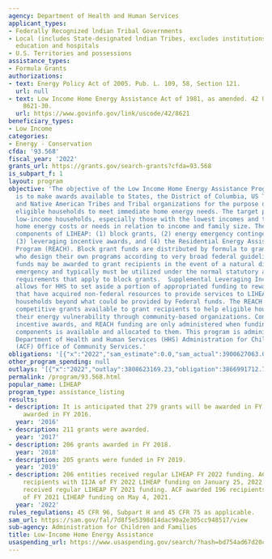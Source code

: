 ```yaml
---
agency: Department of Health and Human Services
applicant_types:
- Federally Recognized lndian Tribal Governments
- Local (includes State-designated lndian Tribes, excludes institutions of higher
  education and hospitals
- U.S. Territories and possessions
assistance_types:
- Formula Grants
authorizations:
- text: Energy Policy Act of 2005. Pub. L. 109, 58, Section 121.
  url: null
- text: Low Income Home Energy Assistance Act of 1981, as amended. 42 U.S.C. &sect;
    8621-30.
  url: https://www.govinfo.gov/link/uscode/42/8621
beneficiary_types:
- Low Income
categories:
- Energy - Conservation
cfda: '93.568'
fiscal_year: '2022'
grants_url: https://grants.gov/search-grants?cfda=93.568
is_subpart_f: 1
layout: program
objective: 'The objective of the Low Income Home Energy Assistance Program (LIHEAP)
  is to make awards available to States, the District of Columbia, US Territories,
  and Native American Tribes and Tribal organizations for the purpose of assisting
  eligible households to meet immediate home energy needs. The target population is
  low-income households, especially those with the lowest incomes and the highest
  home energy costs or needs in relation to income and family size. There are four
  components of LIHEAP: (1) block grants, (2) energy emergency contingency funds,
  (3) leveraging incentive awards, and (4) the Residential Energy Assistance Challenge
  Program (REACH). Block grant funds are distributed by formula to grant recipients
  who design their own programs according to very broad federal guidelines. Contingency
  funds may be awarded to grant recipients in the event of a natural disaster or other
  emergency and typically must be utilized under the normal statutory and regulatory
  requirements that apply to block grants.  Supplemental Leveraging Incentive funds
  allows for HHS to set aside a portion of appropriated funding to reward grant recipients
  that have acquired non-federal resources to provide services to LIHEAP-eligible
  households beyond what could be provided by Federal funds. The REACH program makes
  competitive grants available to grant recipients to help eligible households reduce
  their energy vulnerability through community-based organizations. Contingency funds,  leveraging
  incentive awards, and REACH funding are only administered when funding for those
  components is available and allocated to them. This program is administered by the
  Department of Health and Human Services (HHS) Administration for Children and Families
  (ACF) Office of Community Services.'
obligations: '[{"x":"2022","sam_estimate":0.0,"sam_actual":3900627063.0,"usa_spending_actual":3883306025.02},{"x":"2023","sam_estimate":6060096000.0,"sam_actual":0.0,"usa_spending_actual":6078218900.11},{"x":"2024","sam_estimate":4169986000.0,"sam_actual":0.0,"usa_spending_actual":4091965914.1}]'
other_program_spending: null
outlays: '[{"x":"2022","outlay":3808623169.23,"obligation":3866991712.73},{"x":"2023","outlay":5635474249.14,"obligation":6084449471.89},{"x":"2024","outlay":2559008953.81,"obligation":4122280396.88}]'
permalink: /program/93.568.html
popular_name: LIHEAP
program_type: assistance_listing
results:
- description: It is anticipated that 279 grants will be awarded in FY 2016. 211 grants
    awarded in FY 2016.
  year: '2016'
- description: 211 grants were awarded.
  year: '2017'
- description: 206 grants awarded in FY 2018.
  year: '2018'
- description: 205 grants were funded in FY 2019.
  year: '2019'
- description: 206 entities received regular LIHEAP FY 2022 funding. ACF awarded 192
    recipients with IIJA of FY 2022 LIHEAP funding on January 25, 2022. 206 entities
    received regular LIHEAP FY 2021 funding. ACF awarded 196 recipients with ARPA
    of FY 2021 LIHEAP funding on May 4, 2021.
  year: '2022'
rules_regulations: 45 CFR 96, Subpart H and 45 CFR 75 as applicable.
sam_url: https://sam.gov/fal/7d8f5e5398d14dac90a2e305cc948517/view
sub-agency: Administration for Children and Families
title: Low-Income Home Energy Assistance
usaspending_url: https://www.usaspending.gov/search/?hash=bd754ad67d20c7dd624eaac5042e55bf
---
```

